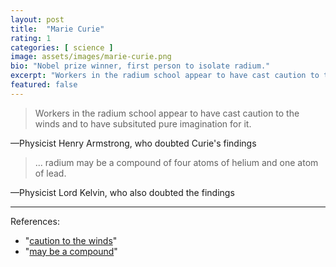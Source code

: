 ```yaml
---
layout: post
title:  "Marie Curie"
rating: 1
categories: [ science ]
image: assets/images/marie-curie.png
bio: "Nobel prize winner, first person to isolate radium."
excerpt: "Workers in the radium school appear to have cast caution to the winds"
featured: false
---
```


> Workers in the radium school appear to have cast caution to the winds and to have subsituted pure imagination for it.

—Physicist Henry Armstrong, who doubted Curie's findings

> ... radium may be a compound of four atoms of helium and one atom of lead.

—Physicist Lord Kelvin, who also doubted the findings

---

References:

- "[caution to the winds](https://www.jstor.org/stable/1633395?seq=1)"
- "[may be a compound](https://www.jstor.org/stable/1633395?seq=1)"
